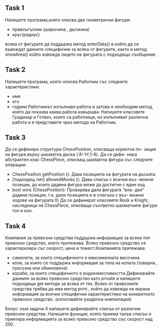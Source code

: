 
## Task 1
Напишете програма,която описва две геометрични фигури:
- правоъгълник (широчина , дължина)
- кръг(радиус)

всяка от фигурите да поддържа метод enterData() в който да се въвеждат данните специфични за всяка от фигурите, както и метод showArea() който извежда лицето на фигурата с подходящо съобщение.

## Task 2
Напишете програма, която описва Работник със следните характеристики:
- име
- егн
- години
Работникът изпълнавя работа и затова е необходим метод, който да показва каква работа извършва.
Напишете класовете Градинар и Готвач, които са работници, но изпълняват различна работа и я представете чрез метода на Работник.


## Task 3
Да се дефинира структура ChessPosition, описваща коректна по-
зиция на фигура върху шахматна дъска (‘A’-‘H’,1-8). Да се дефи-
нира абстрактен клас ChessPiece, описващ шахматна фигура със
следните операции:
- ChessPosition getPosition (): Дава позицията на фигурата
на дъската
- [подходящ тип] allowedMoves (): Дава списък с всички въз-
можни позиции, до които дадена фигура може да достигне с
един ход
- bool wins (ChessPosition): Проверява дали фигурата “вла-
дее” дадена позиция, т.е. дали позицията е в списъка с въз-
можни ходове на фигурата
б) Да се дефинират класовете Rook и Knight, наследници на ChessPiece,
описващи съответно шахматните фигури топ и кон.

## Task 4
Компания за превозни средства поддържа информация за всеки тип превозно средство, което притежава. Всяко превозно средство се характеризира със скорост, цена и тежест.Компанията притежава:
- самолети, за които специфичното е максималната височина
- коли, за които се поддържа информация за типа на колата (товарна , луксозна или обикновена)
- кораби, за които специфичното е водоизместимостта
Дефинирайте данните за всяко превозно средство като private  и напишете подходящи get методи за всяка от тях.
Всяко от превозните средства трябва да има метод print , който да извежда на екрана информация за всички специфични характеристики на конкретното превозно средство.
(използвайте разделна компилация)

Бонус: към задача 4 напишете дефинирайте списък от различни превозни средства. Напишете функция, която приема такъв списък и принтира информацията за всяко превозно средство със скорост над 200 .
